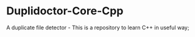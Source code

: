 # Duplidoctor-Core-Cpp
A duplicate file detector - This is a repository to learn C++ in useful way;
